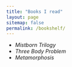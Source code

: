 ```yaml
---
title: "Books I read"
layout: page
sitemap: false
permalink: /bookshelf/
---
```



- *Mistborn Trilogy*  
- *Three Body Problem*  
- *Metamorphosis*
